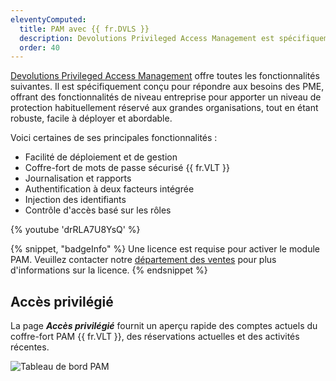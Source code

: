 ```yaml
---
eleventyComputed:
  title: PAM avec {{ fr.DVLS }}
  description: Devolutions Privileged Access Management est spécifiquement conçu pour répondre aux besoins des PME, offrant des fonctionnalités de niveau entreprise pour apporter un niveau de protection habituellement réservé aux grandes organisations.
  order: 40
---
```

[Devolutions Privileged Access Management](https://devolutions.net/privileged-access-management/) offre toutes les fonctionnalités suivantes. Il est spécifiquement conçu pour répondre aux besoins des PME, offrant des fonctionnalités de niveau entreprise pour apporter un niveau de protection habituellement réservé aux grandes organisations, tout en étant robuste, facile à déployer et abordable.

Voici certaines de ses principales fonctionnalités :

* Facilité de déploiement et de gestion
* Coffre-fort de mots de passe sécurisé {{ fr.VLT }}
* Journalisation et rapports
* Authentification à deux facteurs intégrée
* Injection des identifiants
* Contrôle d'accès basé sur les rôles

{% youtube 'drRLA7U8YsQ' %}

{% snippet, "badgeInfo" %}
Une licence est requise pour activer le module PAM. Veuillez contacter notre [département des ventes](mailto:sales@devolutions.net) pour plus d'informations sur la licence.
{% endsnippet %}

## Accès privilégié
La page ***Accès privilégié*** fournit un aperçu rapide des comptes actuels du coffre-fort PAM {{ fr.VLT }}, des réservations actuelles et des activités récentes.

![Tableau de bord PAM](https://cdnweb.devolutions.net/docs/DVLS6031_2024_1.png)
